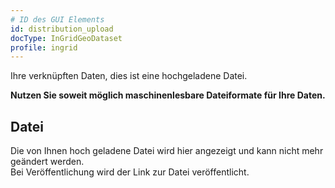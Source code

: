 ```yaml
---
# ID des GUI Elements
id: distribution_upload
docType: InGridGeoDataset
profile: ingrid
---
```


Ihre verknüpften Daten, dies ist eine hochgeladene Datei.

**Nutzen Sie soweit möglich maschinenlesbare Dateiformate für Ihre Daten.**

## Datei

Die von Ihnen hoch geladene Datei wird hier angezeigt und kann nicht mehr geändert werden.<br />
Bei Veröffentlichung wird der Link zur Datei veröffentlicht.
